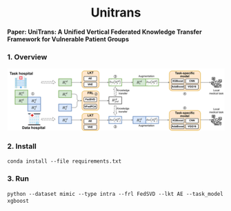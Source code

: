 <h1 align="center">
  <b>Unitrans</b><br>
</h1>

**Paper: UniTrans: A Unified Vertical Federated Knowledge Transfer Framework for Vulnerable Patient Groups**

### 1. Overview

![](assets/overview.png)

### 2. Install

```
conda install --file requirements.txt
```

### 3. Run

```
python --dataset mimic --type intra --frl FedSVD --lkt AE --task_model xgboost
```